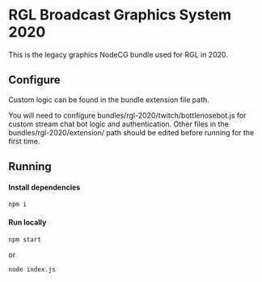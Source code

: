 # RGL Broadcast Graphics System 2020

This is the legacy graphics NodeCG bundle used for RGL in 2020.


## Configure
Custom logic can be found in the bundle extension file path.

You will need to configure bundles/rgl-2020/twitch/bottlenosebot.js for custom stream chat bot logic and authentication. Other files in the bundles/rgl-2020/extension/ path should be edited before running for the first time.


## Running

#### Install dependencies
```
npm i
```

#### Run locally
```
npm start
```
or
```
node index.js
```
